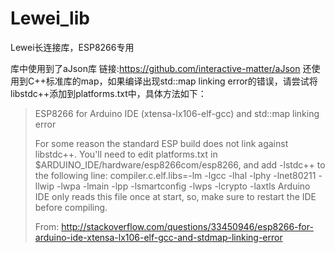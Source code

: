 # Lewei_lib
Lewei长连接库，ESP8266专用


库中使用到了aJson库 链接:https://github.com/interactive-matter/aJson 
还使用到C++标准库的map，如果编译出现std::map linking error的错误，请尝试将libstdc++添加到platforms.txt中，具体方法如下：

> ESP8266 for Arduino IDE (xtensa-lx106-elf-gcc) and std::map linking error
> 
>  For some reason the standard ESP build does not link against libstdc++.
>  You'll need to edit platforms.txt in $ARDUINO_IDE/hardware/esp8266com/esp8266, and add -lstdc++ to the following line:
>    compiler.c.elf.libs=-lm -lgcc -lhal -lphy -lnet80211 -llwip -lwpa -lmain -lpp -lsmartconfig -lwps -lcrypto -laxtls
>  Arduino IDE only reads this file once at start, so, make sure to restart the IDE before compiling.
> 
>  From: http://stackoverflow.com/questions/33450946/esp8266-for-arduino-ide-xtensa-lx106-elf-gcc-and-stdmap-linking-error

